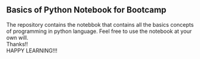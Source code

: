 ## Basics of Python Notebook for Bootcamp

The repository contains the notebbok that contains all the basics concepts of programming in python language. Feel free to use the notebook at your own will. <br>Thanks!!<br>
HAPPY LEARNING!!!
